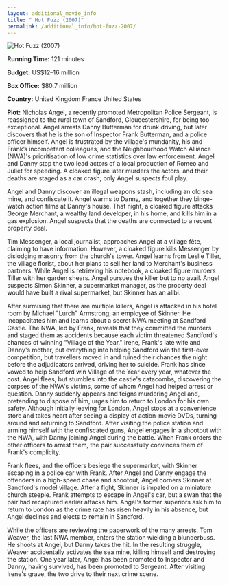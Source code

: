 ```yaml
---
layout: additional_movie_info
title: " Hot Fuzz (2007)"
permalink: /additional_info/hot-fuzz-2007/
---
```


![ Hot Fuzz (2007)](https://upload.wikimedia.org/wikipedia/en/thumb/c/c9/HotFuzzUKposter.jpg/220px-HotFuzzUKposter.jpg)

**Running Time:** 121 minutes

**Budget:** US$12–16 million

**Box Office:** $80.7 million

**Country:** United Kingdom
France
United States

**Plot:** Nicholas Angel, a recently promoted Metropolitan Police Sergeant, is reassigned to the rural town of Sandford, Gloucestershire, for being too exceptional. Angel arrests Danny Butterman for drunk driving, but later discovers that he is the son of Inspector Frank Butterman, and a police officer himself. Angel is frustrated by the village's mundanity, his and Frank’s incompetent colleagues, and the Neighbourhood Watch Alliance (NWA)'s prioritisation of low crime statistics over law enforcement. Angel and Danny stop the two lead actors of a local production of Romeo and Juliet for speeding. A cloaked figure later murders the actors, and their deaths are staged as a car crash; only Angel suspects foul play.

Angel and Danny discover an illegal weapons stash, including an old sea mine, and confiscate it. Angel warms to Danny, and together they binge-watch action films at Danny's house. That night, a cloaked figure attacks George Merchant, a wealthy land developer, in his home, and kills him in a gas explosion. Angel suspects that the deaths are connected to a recent property deal.

Tim Messenger, a local journalist, approaches Angel at a village fête, claiming to have information. However, a cloaked figure kills Messenger by dislodging masonry from the church's tower. Angel learns from Leslie Tiller, the village florist, about her plans to sell her land to Merchant's business partners. While Angel is retrieving his notebook, a cloaked figure murders Tiller with her garden shears. Angel pursues the killer but to no avail. Angel suspects Simon Skinner, a supermarket manager, as the property deal would have built a rival supermarket, but Skinner has an alibi.

After surmising that there are multiple killers, Angel is attacked in his hotel room by Michael "Lurch" Armstrong, an employee of Skinner. He incapacitates him and learns about a secret NWA meeting at Sandford Castle. The NWA, led by Frank, reveals that they committed the murders and staged them as accidents because each victim threatened Sandford's chances of winning "Village of the Year." Irene, Frank's late wife and Danny's mother, put everything into helping Sandford win the first-ever competition, but travellers moved in and ruined their chances the night before the adjudicators arrived, driving her to suicide. Frank has since vowed to help Sandford win Village of the Year every year, whatever the cost. Angel flees, but stumbles into the castle's catacombs, discovering the corpses of the NWA's victims, some of whom Angel had helped arrest or question. Danny suddenly appears and feigns murdering Angel and, pretending to dispose of him, urges him to return to London for his own safety. Although initially leaving for London, Angel stops at a convenience store and takes heart after seeing a display of action-movie DVDs, turning around and returning to Sandford. After visiting the police station and arming himself with the confiscated guns, Angel engages in a shootout with the NWA, with Danny joining Angel during the battle. When Frank orders the other officers to arrest them, the pair successfully convinces them of Frank's complicity.

Frank flees, and the officers besiege the supermarket, with Skinner escaping in a police car with Frank. After Angel and Danny engage the offenders in a high-speed chase and shootout, Angel corners Skinner at Sandford's model village. After a fight, Skinner is impaled on a miniature church steeple. Frank attempts to escape in Angel's car, but a swan that the pair had recaptured earlier attacks him. Angel's former superiors ask him to return to London as the crime rate has risen heavily in his absence, but Angel declines and elects to remain in Sandford.

While the officers are reviewing the paperwork of the many arrests, Tom Weaver, the last NWA member, enters the station wielding a blunderbuss. He shoots at Angel, but Danny takes the hit. In the resulting struggle, Weaver accidentally activates the sea mine, killing himself and destroying the station. One year later, Angel has been promoted to Inspector and Danny, having survived, has been promoted to Sergeant. After visiting Irene's grave, the two drive to their next crime scene.